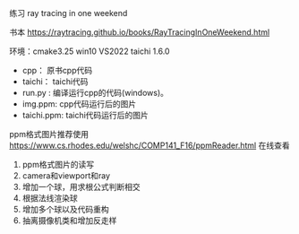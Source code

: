 练习 ray tracing in one weekend

书本
https://raytracing.github.io/books/RayTracingInOneWeekend.html


环境：cmake3.25 win10 VS2022 taichi 1.6.0

- cpp： 原书cpp代码
- taichi： taichi代码
- run.py : 编译运行cpp的代码(windows)。
- img.ppm: cpp代码运行后的图片
- taichi.ppm: taichi代码运行后的图片


ppm格式图片推荐使用
https://www.cs.rhodes.edu/welshc/COMP141_F16/ppmReader.html
在线查看


1. ppm格式图片的读写
2. camera和viewport和ray
3. 增加一个球，用求根公式判断相交
4. 根据法线渲染球
5. 增加多个球以及代码重构
6. 抽离摄像机类和增加反走样